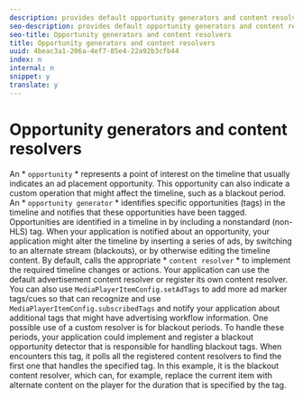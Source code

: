 ```yaml
---
description: provides default opportunity generators and content resolvers that place ads in the timeline, and these generators and resolvers are based on nonstandard tags in the manifest. Your application might need to alter the timeline based on opportunities that are identified in the manifest, such as indicators for a blackout period.
seo-description: provides default opportunity generators and content resolvers that place ads in the timeline, and these generators and resolvers are based on nonstandard tags in the manifest. Your application might need to alter the timeline based on opportunities that are identified in the manifest, such as indicators for a blackout period.
seo-title: Opportunity generators and content resolvers
title: Opportunity generators and content resolvers
uuid: 4beac3a1-206a-4ef7-85e4-22a92b3cfb44
index: n
internal: n
snippet: y
translate: y
---
```


# Opportunity generators and content resolvers

An * `opportunity` * represents a point of interest on the timeline that usually indicates an ad placement opportunity. This opportunity can also indicate a custom operation that might affect the timeline, such as a blackout period. An * `opportunity generator` * identifies specific opportunities (tags) in the timeline and notifies  <!-- PH element: phrases/primetime-sdk-name --> that these opportunities have been tagged. Opportunities are identified in a timeline in by including a nonstandard (non-HLS) tag.
When your application is notified about an opportunity, your application might alter the timeline by inserting a series of ads, by switching to an alternate stream (blackouts), or by otherwise editing the timeline content. By default,  <!-- PH element: phrases/primetime-sdk-name --> calls the appropriate * `content resolver` * to implement the required timeline changes or actions. Your application can use the default  <!-- PH element: phrases/primetime-sdk-name --> advertisement content resolver or register its own content resolver.
You can also use `MediaPlayerItemConfig.setAdTags` to add more ad marker tags/cues so that  <!-- PH element: phrases/primetime-sdk-name --> can recognize and use `MediaPlayerItemConfig.subscribedTags` and notify your application about additional tags that might have advertising workflow information. 
One possible use of a custom resolver is for blackout periods. To handle these periods, your application could implement and register a blackout opportunity detector that is responsible for handling blackout tags. When  <!-- PH element: phrases/primetime-sdk-name --> encounters this tag, it polls all the registered content resolvers to find the first one that handles the specified tag. In this example, it is the blackout content resolver, which can, for example, replace the current item with alternate content on the player for the duration that is specified by the tag.
